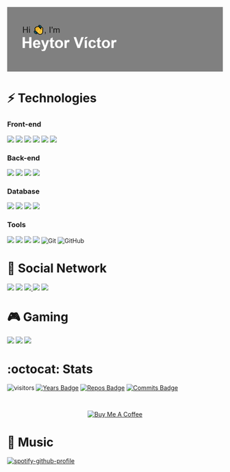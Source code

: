 <img src="header.png">

<!-- 
- 🔭 I’m currently working on ...
- 🌱 I’m currently learning ...
- 👯 I’m looking to collaborate on ...
- 🤔 I’m looking for help with ...
- 💬 Ask me about ...
- 📫 How to reach me: ...
- 😄 Pronouns: ...
- ⚡ Fun fact: ...
-->

# :zap: Technologies
<h3>Front-end</h3>
<p>
  <img src="https://img.shields.io/badge/HTML5%20-%23E34F26.svg?&style=for-the-badge&logo=html5&logoColor=white"/>
  <img src="https://img.shields.io/badge/CSS3%20-%231572B6.svg?&style=for-the-badge&logo=css3&logoColor=white"/>
  <img src="https://img.shields.io/badge/JavaScript%20-%23323330.svg?&style=for-the-badge&logo=javascript&logoColor=%23F7DF1E"/>
  <img src="https://img.shields.io/badge/Bootstrap%20-%23563D7C.svg?&style=for-the-badge&logo=bootstrap&logoColor=white"/>
  <img src="https://img.shields.io/badge/TypeScript%20-%23007ACC.svg?&style=for-the-badge&logo=typescript&logoColor=white"/>
  <img src="https://img.shields.io/badge/Angular%20-%23DD0031.svg?&style=for-the-badge&logo=angular&logoColor=white"/>
</p>

<h3>Back-end</h3>
<p>
  <img src="https://img.shields.io/badge/Python%20-%2314354C.svg?&style=for-the-badge&logo=python&logoColor=white"/>
  <img src="https://img.shields.io/badge/Flask%20-%23000.svg?&style=for-the-badge&logo=flask&logoColor=white"/>
  <img src="https://img.shields.io/badge/Django%20-%23092E20.svg?&style=for-the-badge&logo=django&logoColor=white"/>
  <img src="https://img.shields.io/badge/Java-%23ED8B00.svg?&style=for-the-badge&logo=java&logoColor=white"/>
</p>

<h3>Database</h3>
<p>
  <img src="https://img.shields.io/badge/MySQL-%2300f.svg?&style=for-the-badge&logo=mysql&logoColor=white"/>
  <img src ="https://img.shields.io/badge/Postgres-%23316192.svg?&style=for-the-badge&logo=postgresql&logoColor=white"/>
  <img src ="https://img.shields.io/badge/SQLite-%2307405e.svg?&style=for-the-badge&logo=sqlite&logoColor=white"/>
  <img src="https://img.shields.io/badge/SQL%20Server-%2312100E.svg?logo=microsoft-sql-server&logoColor=red&style=for-the-badge"/>
</p>

<h3>Tools</h3>
<p>
  <img src="https://img.shields.io/badge/apache%20-%23D42029.svg?&style=for-the-badge&logo=apache&logoColor=white"/>
  <img src="https://img.shields.io/badge/docker%20-%230db7ed.svg?&style=for-the-badge&logo=docker&logoColor=white"/>
  <img src="https://img.shields.io/badge/pandas%20-%23150458.svg?&style=for-the-badge&logo=pandas&logoColor=white" />
  <img src="https://img.shields.io/badge/numpy%20-%23013243.svg?&style=for-the-badge&logo=numpy&logoColor=white" />
  <img alt="Git" src="https://img.shields.io/badge/Git-%2312100E.svg?logo=git&style=for-the-badge"/>
  <img alt="GitHub" src="https://img.shields.io/badge/GitHub-black?logo=GitHub&style=for-the-badge"/>
</p>

# :satellite: Social Network
<p>
  <a href="https://heytorvas.github.io" target="_blank"><img src="https://img.shields.io/badge/Website-3b5998?style=for-the-badge&logo=google-chrome&logoColor=white" /></a>
  <a href="https://linkedin.com/in/heytorvictor" target="_blank"><img src="https://img.shields.io/badge/LinkedIn%20-%230077B5.svg?&style=for-the-badge&logo=linkedin&logoColor=white"/></a>
  <a href="https://t.me/heytor" target="_blank"><img src="https://img.shields.io/badge/-Telegram-0088cc?style=for-the-badge&logo=Telegram&logoColor=white)" />
  <a href="https://discord.com/users/417302268698689556" target="_blank"><img src="https://img.shields.io/badge/Discord%20-%237289DA.svg?&style=for-the-badge&logo=discord&logoColor=white"/></a>
  <a href="https://twitch.tv/DarthBore12" target="_blank"><img src="https://img.shields.io/badge/Twitch-9146FF?style=for-the-badge&logo=twitch&logoColor=white" /></a>
</p>

# :video_game: Gaming
<p>
  <a href="https://steamcommunity.com/profiles/76561198831444865" target="_blank"><img src="https://img.shields.io/badge/DarthBore12%20-%23000000.svg?&style=for-the-badge&logo=steam&logoColor=white"/></a>
  <img src="https://img.shields.io/badge/DarthBore12-%23313131.svg?&style=for-the-badge&logo=epic%20games&logoColor=white"/>
  <img src="https://img.shields.io/badge/DarthBore12%20-%2300AEFF.svg?&style=for-the-badge&logo=battle.net&logoColor=white"/>
</p>

# :octocat: Stats

![visitors](https://visitor-badge.glitch.me/badge?page_id=heytorvas.visitor-badge)
[![Years Badge](https://badges.pufler.dev/years/heytorvas)](https://badges.pufler.dev)
[![Repos Badge](https://badges.pufler.dev/repos/heytorvas)](https://badges.pufler.dev)
[![Commits Badge](https://badges.pufler.dev/commits/monthly/heytorvas)](https://badges.pufler.dev)

<br/>

<p align="center">
  <a href="https://www.buymeacoffee.com/heytorvas" target="_blank">
    <img src="https://cdn.buymeacoffee.com/buttons/v2/default-red.png" alt="Buy Me A Coffee" width="150" >
  </a>
</p>


# :musical_score: Music
[![spotify-github-profile](https://spotify-github-profile.vercel.app/api/view?uid=heytor_victor&cover_image=true&theme=default)](https://spotify-github-profile.vercel.app/api/view?uid=heytor_victor&redirect=true)
